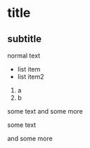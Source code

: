
# title

## subtitle

normal text

- list item
- list item2

1. a
2. b

some text
and some more

some text

and some more
